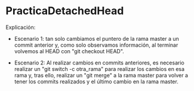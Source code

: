 # PracticaDetachedHead

Explicación:

- Escenario 1: tan solo cambiamos el puntero de la rama master a un commit anterior y,
como solo observamos información, al terminar volvemos al HEAD con "git checkout HEAD".

- Escenario 2: Al realizar cambios en commits anteriores, es necesario realizar un
"git switch -c otra_rama" para realizar los cambios en esa rama y, tras ello, realizar
un "git merge" a la rama master para volver a tener los commits realizados y el último
cambio en la rama master.
